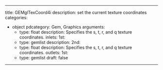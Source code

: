 
---
title: GEMglTexCoord4i
description: set the current texture coordinates
categories:
  - object
pdcategory: Gem, Graphics
arguments:
    - type: float
      description: Specifies the s, t, r, and q texture coordinates.
inlets:
  1st:
    - type: gemlist
      description:
  2nd:
    - type: float
      description: Specifies the s, t, r, and q texture coordinates.
outlets:
  1st:
    - type: gemlist
draft: false
---

